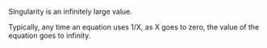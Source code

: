 Singularity is an infinitely large value.

Typically, any time an equation uses 1/X, as X goes to zero, the value of the equation goes to infinity.